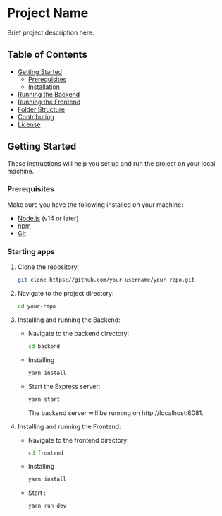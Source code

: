 # Project Name

Brief project description here.

## Table of Contents
- [Getting Started](#getting-started)
  - [Prerequisites](#prerequisites)
  - [Installation](#installation)
- [Running the Backend](#running-the-backend)
- [Running the Frontend](#running-the-frontend)
- [Folder Structure](#folder-structure)
- [Contributing](#contributing)
- [License](#license)

## Getting Started

These instructions will help you set up and run the project on your local machine.

### Prerequisites

Make sure you have the following installed on your machine:

- [Node.js](https://nodejs.org/) (v14 or later)
- [npm](https://www.npmjs.com/)
- [Git](https://git-scm.com/)

### Starting apps

1. Clone the repository:
   ```bash
   git clone https://github.com/your-username/your-repo.git
    ```
2. Navigate to the project directory:
    ```bash
    cd your-repo
    ```
3. Installing and running the Backend:
    - Navigate to the backend directory:
        ```bash
        cd backend
        ```
    - Installing
        ```bash
        yarn install
        ```
    - Start the Express server:
        ```bash
        yarn start
        ```
        The backend server will be running on http://localhost:8081.

4. Installing and running the Frontend:
    - Navigate to the frontend directory:
        ```bash
        cd frontend
        ```
    - Installing
        ```bash
        yarn install
        ```
    - Start :
        ```bash
        yarn run dev
        ```

